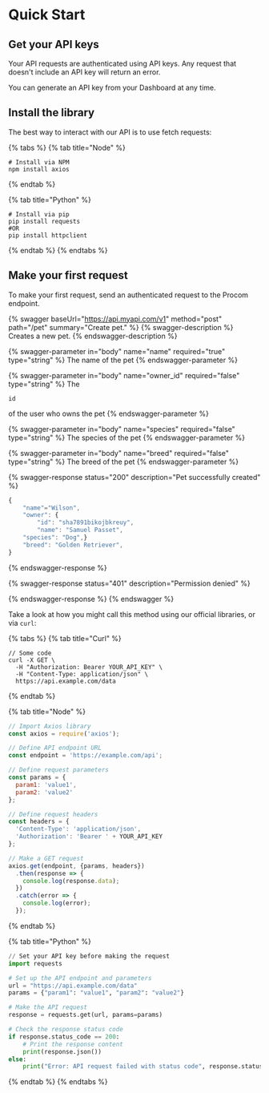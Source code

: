 # Quick Start

## Get your API keys

Your API requests are authenticated using API keys. Any request that doesn't include an API key will return an error.

You can generate an API key from your Dashboard at any time.

## Install the library

The best way to interact with our API is to use  fetch requests:

{% tabs %}
{% tab title="Node" %}
```
# Install via NPM
npm install axios 
```
{% endtab %}

{% tab title="Python" %}
```
# Install via pip
pip install requests
#OR
pip install httpclient
```
{% endtab %}
{% endtabs %}

## Make your first request

To make your first request, send an authenticated request to the Procom endpoint.

{% swagger baseUrl="https://api.myapi.com/v1" method="post" path="/pet" summary="Create pet." %}
{% swagger-description %}
Creates a new pet.
{% endswagger-description %}

{% swagger-parameter in="body" name="name" required="true" type="string" %}
The name of the pet
{% endswagger-parameter %}

{% swagger-parameter in="body" name="owner_id" required="false" type="string" %}
The 

`id`

 of the user who owns the pet
{% endswagger-parameter %}

{% swagger-parameter in="body" name="species" required="false" type="string" %}
The species of the pet
{% endswagger-parameter %}

{% swagger-parameter in="body" name="breed" required="false" type="string" %}
The breed of the pet
{% endswagger-parameter %}

{% swagger-response status="200" description="Pet successfully created" %}
```javascript
{
    "name"="Wilson",
    "owner": {
        "id": "sha7891bikojbkreuy",
        "name": "Samuel Passet",
    "species": "Dog",}
    "breed": "Golden Retriever",
}
```
{% endswagger-response %}

{% swagger-response status="401" description="Permission denied" %}

{% endswagger-response %}
{% endswagger %}

Take a look at how you might call this method using our official libraries, or via `curl`:

{% tabs %}
{% tab title="Curl" %}
```clike
// Some code
curl -X GET \
  -H "Authorization: Bearer YOUR_API_KEY" \
  -H "Content-Type: application/json" \
  https://api.example.com/data

```
{% endtab %}

{% tab title="Node" %}
```javascript
// Import Axios library
const axios = require('axios');

// Define API endpoint URL
const endpoint = 'https://example.com/api';

// Define request parameters
const params = {
  param1: 'value1',
  param2: 'value2'
};

// Define request headers
const headers = {
  'Content-Type': 'application/json',
  'Authorization': 'Bearer ' + YOUR_API_KEY
};

// Make a GET request
axios.get(endpoint, {params, headers})
  .then(response => {
    console.log(response.data);
  })
  .catch(error => {
    console.log(error);
  });


```
{% endtab %}

{% tab title="Python" %}
```python
// Set your API key before making the request
import requests

# Set up the API endpoint and parameters
url = "https://api.example.com/data"
params = {"param1": "value1", "param2": "value2"}

# Make the API request
response = requests.get(url, params=params)

# Check the response status code
if response.status_code == 200:
    # Print the response content
    print(response.json())
else:
    print("Error: API request failed with status code", response.status_code)

```
{% endtab %}
{% endtabs %}
